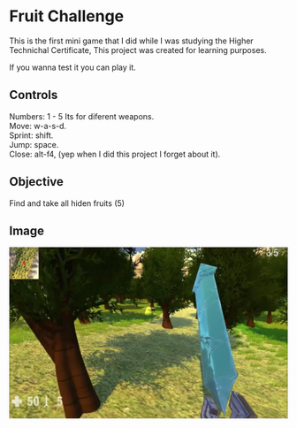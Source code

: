 <h1>Fruit Challenge</h1>

This is the first mini game that I did while I was studying the Higher Technichal Certificate,
This project was created for learning purposes.

If you wanna test it you can play it.
<h2>Controls</h2>
Numbers: 1 - 5 Its for diferent weapons.<br/>
Move: w-a-s-d.<br/>
Sprint: shift.<br/>
Jump: space.<br/>
Close: alt-f4, (yep when I did this project I forget about it).<br/>
<h2>Objective</h2>
Find and take all hiden fruits (5)

<h2>Image</h2>

![Fruits Challenge](Images/Fruits_Challenge.jpg)
